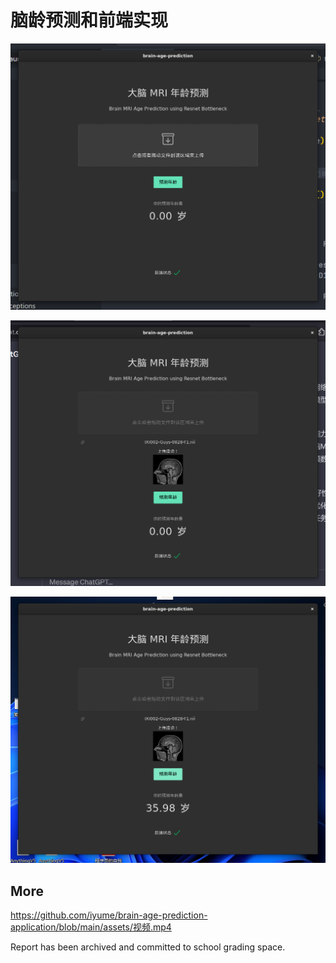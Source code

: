 # 脑龄预测和前端实现

![](./assets/frontend1.png)

![](./assets/frontend2.png)

![](./assets/frontend3.png)

## More

https://github.com/iyume/brain-age-prediction-application/blob/main/assets/视频.mp4

Report has been archived and committed to school grading space.
